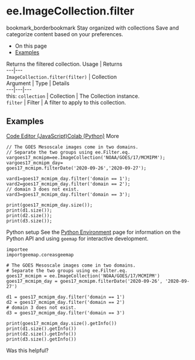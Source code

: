  
#  ee.ImageCollection.filter
bookmark_borderbookmark Stay organized with collections  Save and categorize content based on your preferences.
  * On this page
  * [Examples](https://developers.google.com/earth-engine/apidocs/ee-imagecollection-filter#examples)


Returns the filtered collection.
Usage | Returns  
---|---  
`ImageCollection.filter(filter)` | Collection  
Argument | Type | Details  
---|---|---  
this: `collection` | Collection | The Collection instance.  
`filter` | Filter | A filter to apply to this collection.  
## Examples
[Code Editor (JavaScript)](https://developers.google.com/earth-engine/apidocs/ee-imagecollection-filter#code-editor-javascript-sample)[Colab (Python)](https://developers.google.com/earth-engine/apidocs/ee-imagecollection-filter#colab-python-sample) More
```
// The GOES Mesoscale images come in two domains.
// Separate the two groups using ee.Filter.eq.
vargoes17_mcmipm=ee.ImageCollection('NOAA/GOES/17/MCMIPM');
vargoes17_mcmipm_day=
goes17_mcmipm.filterDate('2020-09-26','2020-09-27');

vard1=goes17_mcmipm_day.filter('domain == 1');
vard2=goes17_mcmipm_day.filter('domain == 2');
// domain 3 does not exist.
vard3=goes17_mcmipm_day.filter('domain == 3');

print(goes17_mcmipm_day.size());
print(d1.size());
print(d2.size());
print(d3.size());
```
Python setup
See the [ Python Environment](https://developers.google.com/earth-engine/guides/python_install) page for information on the Python API and using `geemap` for interactive development.
```
importee
importgeemap.coreasgeemap
```
```
# The GOES Mesoscale images come in two domains.
# Separate the two groups using ee.Filter.eq.
goes17_mcmipm = ee.ImageCollection('NOAA/GOES/17/MCMIPM')
goes17_mcmipm_day = goes17_mcmipm.filterDate('2020-09-26', '2020-09-27')

d1 = goes17_mcmipm_day.filter('domain == 1')
d2 = goes17_mcmipm_day.filter('domain == 2')
# domain 3 does not exist.
d3 = goes17_mcmipm_day.filter('domain == 3')

print(goes17_mcmipm_day.size().getInfo())
print(d1.size().getInfo())
print(d2.size().getInfo())
print(d3.size().getInfo())
```

Was this helpful?

